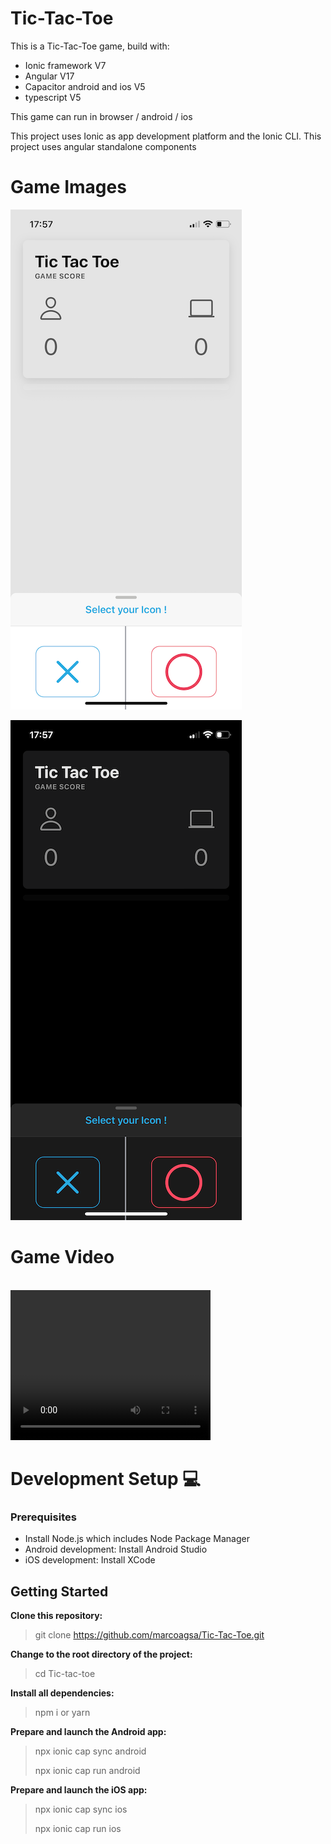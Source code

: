 # Tic-Tac-Toe

This is a Tic-Tac-Toe game, build with:

- Ionic framework V7
- Angular V17
- Capacitor android and ios V5
- typescript V5

This game can run in browser / android / ios

This project uses Ionic as app development platform and the Ionic CLI.
This project uses angular standalone components

# Game Images

<!-- ![, Game Image](src/assets/git/git1.png) -->

![, Game Image](src/assets/git/git2.png)

<!-- ![, Game Image](src/assets/git/git3.png) -->

<!-- ![, Game Image](src/assets/git/git4.png) -->

![, Game Image](src/assets/git/git5.png)

<!-- ![, Game Image](src/assets/git/git6.png) -->

# Game Video

<br/>
<video width="320" height="240" controls>
  <source src="src/assets/git/tictactoe.mp4" type="video/mp4">
</video>
<br/>

# Development Setup 💻

### Prerequisites

- Install Node.js which includes Node Package Manager
- Android development: Install Android Studio
- iOS development: Install XCode

## Getting Started

**Clone this repository:**

> git clone https://github.com/marcoagsa/Tic-Tac-Toe.git

**Change to the root directory of the project:**

> cd Tic-tac-toe

**Install all dependencies:**

> npm i or yarn

**Prepare and launch the Android app:**

> npx ionic cap sync android
>
> npx ionic cap run android

**Prepare and launch the iOS app:**

> npx ionic cap sync ios
>
> npx ionic cap run ios
